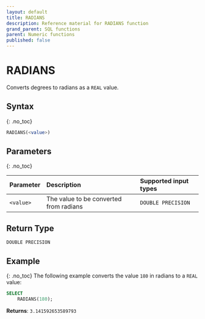 ```yaml
---
layout: default
title: RADIANS
description: Reference material for RADIANS function
grand_parent: SQL functions
parent: Numeric functions
published: false
---
```


# RADIANS

Converts degrees to radians as a `REAL` value.

## Syntax
{: .no_toc}

```sql
RADIANS(<value>) 
```
## Parameters 
{: .no_toc}

| Parameter | Description                                                                                                         | Supported input types | 
| :--------- | :------------------------------------------------------------------------------------------------------------------- | :------------| 
| `<value>`   | The value to be converted from radians | `DOUBLE PRECISION` |

## Return Type
`DOUBLE PRECISION`

## Example
{: .no_toc}
The following example converts the value `180` in radians to a `REAL` value: 
```sql
SELECT
    RADIANS(180);
```

**Returns**: `3.141592653589793`
